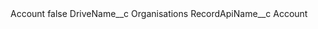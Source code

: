 <?xml version="1.0" encoding="UTF-8"?>
<CustomMetadata xmlns="http://soap.sforce.com/2006/04/metadata" xmlns:xsi="http://www.w3.org/2001/XMLSchema-instance" xmlns:xsd="http://www.w3.org/2001/XMLSchema">
    <label>Account</label>
    <protected>false</protected>
    <values>
        <field>DriveName__c</field>
        <value xsi:type="xsd:string">Organisations</value>
    </values>
    <values>
        <field>RecordApiName__c</field>
        <value xsi:type="xsd:string">Account</value>
    </values>
</CustomMetadata>
